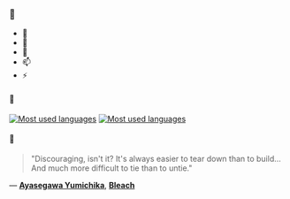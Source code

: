 ### 👋

- 🔭
- 🌱
- 💬
- 📫
- ⚡

#### 🧏

[![Most used languages](https://github-readme-stats-aynah.vercel.app/api/top-langs/?username=aynh&theme=solarized-dark&langs_count=6&layout=compact&hide_title=true)](https://github.com/anuraghazra/github-readme-stats#gh-dark-mode-only)
[![Most used languages](https://github-readme-stats-aynah.vercel.app/api/top-langs/?username=aynh&theme=solarized-light&langs_count=6&layout=compact&hide_title=true)](https://github.com/anuraghazra/github-readme-stats#gh-light-mode-only)

#### 💬

> "Discouraging, isn't it? It's always easier to tear down than to build... And much more difficult to tie than to untie."

&mdash; [**Ayasegawa Yumichika**](https://myanimelist.net/character.php?q=Ayasegawa%20Yumichika&cat=character), [**Bleach**](https://myanimelist.net/search/all?q=Bleach&cat=all)
